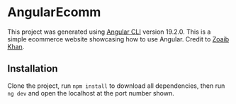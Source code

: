 # AngularEcomm

This project was generated using [Angular CLI](https://github.com/angular/angular-cli) version 19.2.0.
This is a simple ecommerce website showcasing how to use Angular. Credit to [Zoaib Khan](https://www.youtube.com/watch?v=RNr1QZM4A38).

## Installation

Clone the project, run ``npm install`` to download all dependencies, then run ``ng dev`` and open the localhost at the port number shown.
